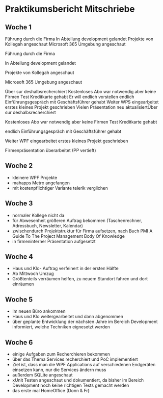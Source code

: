 # Praktikumsbericht Mitschriebe

## Woche 1



Führung durch die Firma In Abteilung development gelandet Projekte von Kollegah angeschaut Microsoft 365 Umgebung angeschaut 

Führung durch die Firma



In Abteilung development gelandet

Projekte von Kollegah angeschaut

Microsoft 365 Umgebung angeschaut

Über sur deshalbsrecherchiert Kostenloses Abo war notwendig aber keine Firmen Test Kreditkarte gehabt Er will endlich vorstellen endlich Einführungsgespräch mit Geschäftsführer gehabt Weiter WPS eingearbeitet erstes kleines Projekt geschrieben Vielen Präsentation neu aktualisiertÜber sur deshalbsrecherchiert

Kostenloses Abo war notwendig aber keine Firmen Test Kreditkarte gehabt

endlich Einführungsgespräch mit Geschäftsführer gehabt

Weiter WPF eingearbeitet erstes kleines Projekt geschrieben

Firmenpräsentation überarbeitet (PP vertieft)

## Woche 2

- kleinere WPF Projekte
- mahapps Metro angefangen
- mit kostenpflichtiger Variante telerik verglichen

## Woche 3

- normaler Kollege nicht da
- für Abwesenheit größeren Auftrag bekommen (Taschenrechner, Adressbuch, Newsletter, Kalendar)
- zwischendurch Projektstruktur für Firma aufsetzen, nach Buch PMI A Guide To The Project Management Body Of Knowledge
- in firmeninterner Präsentation aufgesetzt

## Woche 4

- Haus und Klo- Auftrag verfeinert in der ersten Hälfte
- Ab Mittwoch Umzug
- Größtenteils verräumen helfen, zu neuem Standort fahren und dort einräumen

## Woche 5

- Im neuen Büro ankommen
- Haus und Klo weitergearbeitet und dann abgenommen
- über geplante Entwicklung der nächsten Jahre im Bereich Development informiert, welche Techniken eignesetzt werden

## Woche 6
- einige Aufgaben zum Recherchieren bekommen
- über das Thema Services recherchiert und PoC implementiert
- Ziel ist, dass man die WPF Applications auf verschiedenen Endgeräten einsetzen kann, nur die Services ändern muss
- außerdem SQLite angeschaut
- xUnit Testen angeschaut und dokumentiert, da bisher im Bereich Development noch keine richtigen Tests gemacht werden
- das erste mal HomeOffice (Donn & Fr)